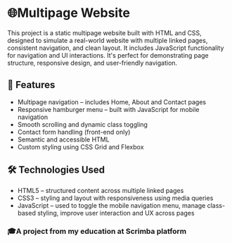 # 🌐Multipage Website
This project is a static multipage website built with HTML and CSS, designed to simulate a real-world website with multiple linked pages, consistent navigation, and clean layout. It includes JavaScript functionality for navigation and UI interactions. It's perfect for demonstrating page structure, responsive design, and user-friendly navigation.

## 🎯 Features
- Multipage navigation – includes Home, About and Contact pages
- Responsive hamburger menu – built with JavaScript for mobile navigation
- Smooth scrolling and dynamic class toggling
- Contact form handling (front-end only)
- Semantic and accessible HTML
- Custom styling using CSS Grid and Flexbox

## 🛠️ Technologies Used
- HTML5 – structured content across multiple linked pages
- CSS3 – styling and layout with responsiveness using media queries
- JavaScript – used to toggle the mobile navigation menu, manage class-based styling, improve user interaction and UX across pages

### 🎓A project from my education at Scrimba platform